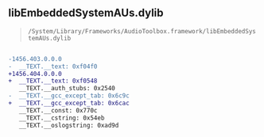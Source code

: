 ## libEmbeddedSystemAUs.dylib

> `/System/Library/Frameworks/AudioToolbox.framework/libEmbeddedSystemAUs.dylib`

```diff

-1456.403.0.0.0
-  __TEXT.__text: 0xf04f0
+1456.404.0.0.0
+  __TEXT.__text: 0xf0548
   __TEXT.__auth_stubs: 0x2540
-  __TEXT.__gcc_except_tab: 0x6c9c
+  __TEXT.__gcc_except_tab: 0x6cac
   __TEXT.__const: 0x770c
   __TEXT.__cstring: 0x54eb
   __TEXT.__oslogstring: 0xad9d

```

